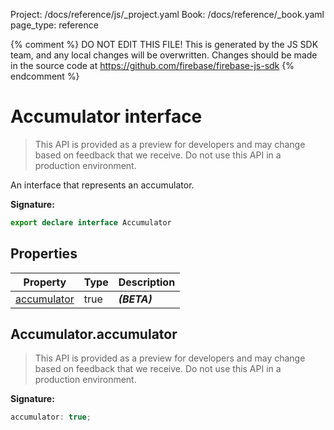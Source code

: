 Project: /docs/reference/js/_project.yaml
Book: /docs/reference/_book.yaml
page_type: reference

{% comment %}
DO NOT EDIT THIS FILE!
This is generated by the JS SDK team, and any local changes will be
overwritten. Changes should be made in the source code at
https://github.com/firebase/firebase-js-sdk
{% endcomment %}

# Accumulator interface
> This API is provided as a preview for developers and may change based on feedback that we receive. Do not use this API in a production environment.
> 

An interface that represents an accumulator.

<b>Signature:</b>

```typescript
export declare interface Accumulator 
```

## Properties

|  Property | Type | Description |
|  --- | --- | --- |
|  [accumulator](./firestore_.accumulator.md#accumulatoraccumulator) | true | <b><i>(BETA)</i></b> |

## Accumulator.accumulator

> This API is provided as a preview for developers and may change based on feedback that we receive. Do not use this API in a production environment.
> 

<b>Signature:</b>

```typescript
accumulator: true;
```
